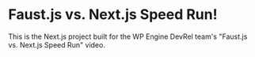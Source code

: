 # Faust.js vs. Next.js Speed Run!

This is the Next.js project built for the WP Engine DevRel team's "Faust.js vs. Next.js Speed Run" video.
